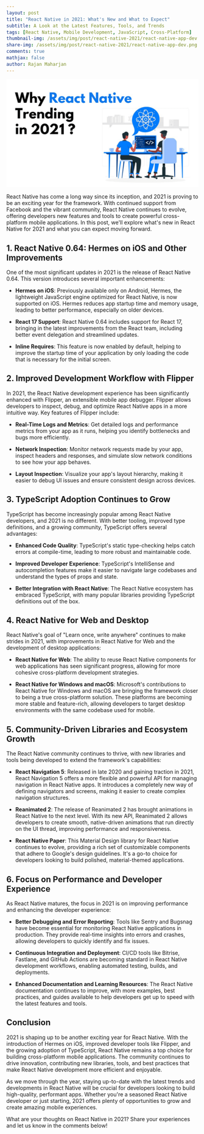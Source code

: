 ```yaml
---
layout: post
title: "React Native in 2021: What's New and What to Expect"
subtitle: A Look at the Latest Features, Tools, and Trends
tags: [React Native, Mobile Development, JavaScript, Cross-Platform]
thumbnail-img: /assets/img/post/react-native-2021/react-native-app-dev.png
share-img: /assets/img/post/react-native-2021/react-native-app-dev.png
comments: true
mathjax: false
author: Rajan Maharjan
---
```


![React Native in 2021](/assets/img/post/react-native-2021/react-native-app-dev.png)

React Native has come a long way since its inception, and 2021 is proving to be an exciting year for the framework. With continued support from Facebook and the vibrant community, React Native continues to evolve, offering developers new features and tools to create powerful cross-platform mobile applications. In this post, we'll explore what's new in React Native for 2021 and what you can expect moving forward.

## 1. React Native 0.64: Hermes on iOS and Other Improvements

One of the most significant updates in 2021 is the release of React Native 0.64. This version introduces several important enhancements:

- **Hermes on iOS**: Previously available only on Android, Hermes, the lightweight JavaScript engine optimized for React Native, is now supported on iOS. Hermes reduces app startup time and memory usage, leading to better performance, especially on older devices.

- **React 17 Support**: React Native 0.64 includes support for React 17, bringing in the latest improvements from the React team, including better event delegation and streamlined updates.

- **Inline Requires**: This feature is now enabled by default, helping to improve the startup time of your application by only loading the code that is necessary for the initial screen.

## 2. Improved Development Workflow with Flipper

In 2021, the React Native development experience has been significantly enhanced with Flipper, an extensible mobile app debugger. Flipper allows developers to inspect, debug, and optimize React Native apps in a more intuitive way. Key features of Flipper include:

- **Real-Time Logs and Metrics**: Get detailed logs and performance metrics from your app as it runs, helping you identify bottlenecks and bugs more efficiently.

- **Network Inspection**: Monitor network requests made by your app, inspect headers and responses, and simulate slow network conditions to see how your app behaves.

- **Layout Inspection**: Visualize your app's layout hierarchy, making it easier to debug UI issues and ensure consistent design across devices.

## 3. TypeScript Adoption Continues to Grow

TypeScript has become increasingly popular among React Native developers, and 2021 is no different. With better tooling, improved type definitions, and a growing community, TypeScript offers several advantages:

- **Enhanced Code Quality**: TypeScript's static type-checking helps catch errors at compile-time, leading to more robust and maintainable code.

- **Improved Developer Experience**: TypeScript's IntelliSense and autocompletion features make it easier to navigate large codebases and understand the types of props and state.

- **Better Integration with React Native**: The React Native ecosystem has embraced TypeScript, with many popular libraries providing TypeScript definitions out of the box.

## 4. React Native for Web and Desktop

React Native's goal of "Learn once, write anywhere" continues to make strides in 2021, with improvements in React Native for Web and the development of desktop applications:

- **React Native for Web**: The ability to reuse React Native components for web applications has seen significant progress, allowing for more cohesive cross-platform development strategies.

- **React Native for Windows and macOS**: Microsoft's contributions to React Native for Windows and macOS are bringing the framework closer to being a true cross-platform solution. These platforms are becoming more stable and feature-rich, allowing developers to target desktop environments with the same codebase used for mobile.

## 5. Community-Driven Libraries and Ecosystem Growth

The React Native community continues to thrive, with new libraries and tools being developed to extend the framework's capabilities:

- **React Navigation 5**: Released in late 2020 and gaining traction in 2021, React Navigation 5 offers a more flexible and powerful API for managing navigation in React Native apps. It introduces a completely new way of defining navigators and screens, making it easier to create complex navigation structures.

- **Reanimated 2**: The release of Reanimated 2 has brought animations in React Native to the next level. With its new API, Reanimated 2 allows developers to create smooth, native-driven animations that run directly on the UI thread, improving performance and responsiveness.

- **React Native Paper**: This Material Design library for React Native continues to evolve, providing a rich set of customizable components that adhere to Google's design guidelines. It's a go-to choice for developers looking to build polished, material-themed applications.

## 6. Focus on Performance and Developer Experience

As React Native matures, the focus in 2021 is on improving performance and enhancing the developer experience:

- **Better Debugging and Error Reporting**: Tools like Sentry and Bugsnag have become essential for monitoring React Native applications in production. They provide real-time insights into errors and crashes, allowing developers to quickly identify and fix issues.

- **Continuous Integration and Deployment**: CI/CD tools like Bitrise, Fastlane, and GitHub Actions are becoming standard in React Native development workflows, enabling automated testing, builds, and deployments.

- **Enhanced Documentation and Learning Resources**: The React Native documentation continues to improve, with more examples, best practices, and guides available to help developers get up to speed with the latest features and tools.

## Conclusion

2021 is shaping up to be another exciting year for React Native. With the introduction of Hermes on iOS, improved developer tools like Flipper, and the growing adoption of TypeScript, React Native remains a top choice for building cross-platform mobile applications. The community continues to drive innovation, contributing new libraries, tools, and best practices that make React Native development more efficient and enjoyable.

As we move through the year, staying up-to-date with the latest trends and developments in React Native will be crucial for developers looking to build high-quality, performant apps. Whether you're a seasoned React Native developer or just starting, 2021 offers plenty of opportunities to grow and create amazing mobile experiences.

What are your thoughts on React Native in 2021? Share your experiences and let us know in the comments below!